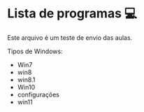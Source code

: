 # Lista de programas :computer:

Este arquivo é um teste de envio das aulas.

Tipos de Windows:

- Win7
- win8
- win8.1
- Win10
- configurações
- win11

